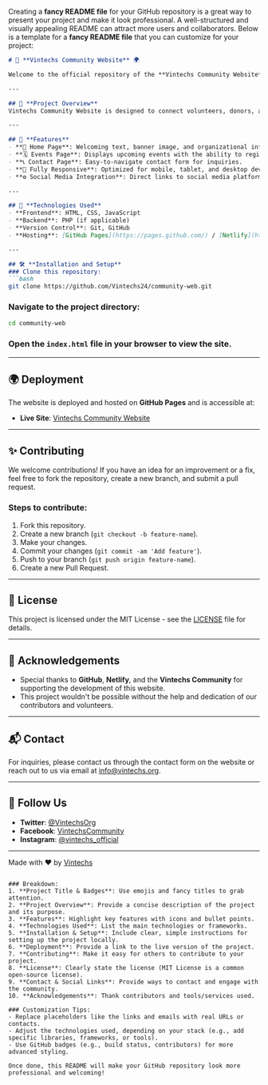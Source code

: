 Creating a **fancy README file** for your GitHub repository is a great way to present your project and make it look professional. A well-structured and visually appealing README can attract more users and collaborators. Below is a template for a **fancy README file** that you can customize for your project:

```markdown
# 🎉 **Vintechs Community Website** 🌍

Welcome to the official repository of the **Vintechs Community Website**, a platform dedicated to helping street children and vulnerable individuals. This project serves as a community hub, providing information, services, and events for those in need.

---

## 📌 **Project Overview**
Vintechs Community Website is designed to connect volunteers, donors, and people in need with resources and events. It features upcoming community events, services, and the organization's mission, creating a welcoming and impactful online presence.

---

## 🚀 **Features**
- **🌟 Home Page**: Welcoming text, banner image, and organizational information.
- **🗓️ Events Page**: Displays upcoming events with the ability to register.
- **📞 Contact Page**: Easy-to-navigate contact form for inquiries.
- **📱 Fully Responsive**: Optimized for mobile, tablet, and desktop devices.
- **⚙️ Social Media Integration**: Direct links to social media platforms for further engagement.

---

## 🔧 **Technologies Used**
- **Frontend**: HTML, CSS, JavaScript
- **Backend**: PHP (if applicable)
- **Version Control**: Git, GitHub
- **Hosting**: [GitHub Pages](https://pages.github.com/) / [Netlify](https://www.netlify.com/)

---

## 🛠️ **Installation and Setup**
### Clone this repository:
```bash
git clone https://github.com/Vintechs24/community-web.git
```

### Navigate to the project directory:
```bash
cd community-web
```

### Open the `index.html` file in your browser to view the site.

---

## 🌍 **Deployment**
The website is deployed and hosted on **GitHub Pages** and is accessible at:

- **Live Site**: [Vintechs Community Website](https://Vintechs24.github.io/community-web)

---

## ✨ **Contributing**
We welcome contributions! If you have an idea for an improvement or a fix, feel free to fork the repository, create a new branch, and submit a pull request.

### Steps to contribute:
1. Fork this repository.
2. Create a new branch (`git checkout -b feature-name`).
3. Make your changes.
4. Commit your changes (`git commit -am 'Add feature'`).
5. Push to your branch (`git push origin feature-name`).
6. Create a new Pull Request.

---

## 📄 **License**
This project is licensed under the MIT License - see the [LICENSE](LICENSE) file for details.

---

## 🙌 **Acknowledgements**
- Special thanks to **GitHub**, **Netlify**, and the **Vintechs Community** for supporting the development of this website.
- This project wouldn't be possible without the help and dedication of our contributors and volunteers.

---

## 📬 **Contact**
For inquiries, please contact us through the contact form on the website or reach out to us via email at [info@vintechs.org](mailto:info@vintechs.org).

---

## 💬 **Follow Us**
- **Twitter**: [@VintechsOrg](https://twitter.com/VintechsOrg)
- **Facebook**: [VintechsCommunity](https://facebook.com/VintechsCommunity)
- **Instagram**: [@vintechs_official](https://instagram.com/vintechs_official)

---

Made with ❤️ by [Vintechs](https://vintechs.org)
```

### Breakdown:
1. **Project Title & Badges**: Use emojis and fancy titles to grab attention.
2. **Project Overview**: Provide a concise description of the project and its purpose.
3. **Features**: Highlight key features with icons and bullet points.
4. **Technologies Used**: List the main technologies or frameworks.
5. **Installation & Setup**: Include clear, simple instructions for setting up the project locally.
6. **Deployment**: Provide a link to the live version of the project.
7. **Contributing**: Make it easy for others to contribute to your project.
8. **License**: Clearly state the license (MIT License is a common open-source license).
9. **Contact & Social Links**: Provide ways to contact and engage with the community.
10. **Acknowledgements**: Thank contributors and tools/services used.

### Customization Tips:
- Replace placeholders like the links and emails with real URLs or contacts.
- Adjust the technologies used, depending on your stack (e.g., add specific libraries, frameworks, or tools).
- Use GitHub badges (e.g., build status, contributors) for more advanced styling.

Once done, this README will make your GitHub repository look more professional and welcoming!

